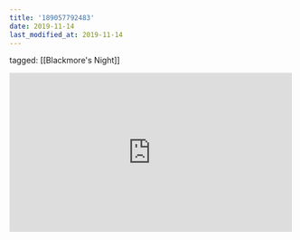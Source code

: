 ```yaml
---
title: '189057792483'
date: 2019-11-14
last_modified_at: 2019-11-14
---
```

tagged: [[Blackmore's Night]]
<iframe allow="accelerometer; autoplay; clipboard-write; encrypted-media; gyroscope; picture-in-picture" allowfullscreen="" frameborder="0" height="281" id="youtube_iframe" src="https://www.youtube.com/embed/8CJO7KJCtmk?feature=oembed&amp;enablejsapi=1&amp;origin=https://safe.txmblr.com&amp;wmode=opaque" width="500"></iframe>